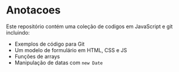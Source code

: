 # Anotacoes

Este repositório contém uma coleção de codigos em JavaScript e git incluindo:

- Exemplos de código para Git
- Um modelo de formulário em HTML, CSS e JS
- Funções de arrays
- Manipulação de datas com `new Date`
